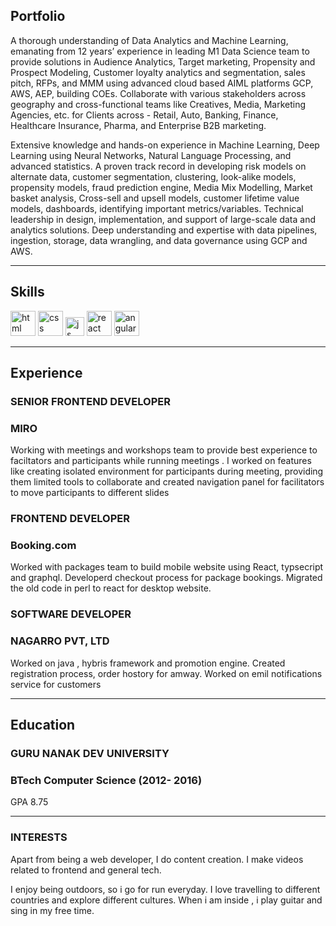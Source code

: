 ## Portfolio

A thorough understanding of Data Analytics and Machine Learning, emanating from 12 years’ experience in leading M1 Data Science team to provide solutions in Audience Analytics, Target marketing, Propensity and Prospect Modeling, Customer loyalty analytics and segmentation, sales pitch, RFPs, and MMM using advanced cloud based AIML platforms GCP, AWS, AEP, building COEs. Collaborate with various stakeholders across geography and cross-functional teams like Creatives, Media, Marketing Agencies, etc. for Clients across - Retail, Auto, Banking, Finance, Healthcare Insurance, Pharma, and  Enterprise B2B marketing.

Extensive knowledge and hands-on experience in Machine Learning, Deep Learning using Neural Networks, Natural Language Processing, and advanced statistics.
A proven track record in developing risk models on alternate data, customer segmentation, clustering, look-alike models, propensity models, fraud prediction engine, Media Mix Modelling, Market basket analysis, Cross-sell and upsell models, customer lifetime value models, dashboards, identifying important metrics/variables. Technical leadership in design, implementation, and support of large-scale data and analytics solutions. Deep understanding and expertise with data pipelines, ingestion, storage, data wrangling, and data governance using GCP and AWS. 

---

## Skills

<p align='left'>
  <img src="https://upload.wikimedia.org/wikipedia/commons/thumb/6/61/HTML5_logo_and_wordmark.svg/2048px-HTML5_logo_and_wordmark.svg.png" alt="html" width="40" height="40">
  <img src='https://upload.wikimedia.org/wikipedia/commons/thumb/d/d5/CSS3_logo_and_wordmark.svg/1200px-CSS3_logo_and_wordmark.svg.png' alt="css" width="40" height="40">
  <img src='https://upload.wikimedia.org/wikipedia/commons/6/6a/JavaScript-logo.png' height='30' width='auto' alt="js">
   <img src="https://upload.wikimedia.org/wikipedia/commons/thumb/a/a7/React-icon.svg/1280px-React-icon.svg.png" alt="react" width="auto" height="40"/>
   <img src="https://angular.io/assets/images/logos/angular/angular.svg" alt="angular" width="40" height="40"/>
</p>

---

## Experience

### **SENIOR FRONTEND DEVELOPER**
### MIRO

Working with meetings and workshops team to provide best experience to faciltators and participants while running meetings . I worked on features like creating isolated environment for participants during meeting, providing them limited tools to collaborate and created navigation panel for facilitators to move participants to different slides

### **FRONTEND DEVELOPER**
### Booking.com

Worked with packages team to build mobile website using React, typsecript and graphql. Developerd checkout process for package bookings. Migrated the old code in perl to react for desktop website.

### **SOFTWARE DEVELOPER**
### NAGARRO PVT, LTD

Worked on java , hybris framework and promotion engine. Created registration process, order hostory for amway. Worked on emil notifications service for customers

---

## Education

### **GURU NANAK DEV UNIVERSITY**
### BTech Computer Science (2012- 2016)
GPA 8.75

---

### INTERESTS
Apart from being a web developer, I do content creation. I make videos related to frontend and general tech.

I enjoy being outdoors, so i go for run everyday. I love travelling to different countries and explore different cultures. When i am inside , i play guitar and sing in my free time.
